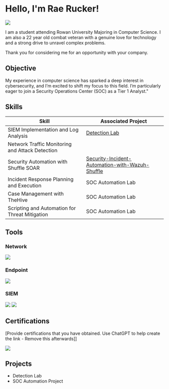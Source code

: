 # Hello, I'm Rae Rucker!
<a href="https://www.linkedin.com/in/rae-rucker-929048273/"><img src="https://img.shields.io/badge/-LinkedIn-0072b1?&style=for-the-badge&logo=linkedin&logoColor=white" /></a>


I am a student attending Rowan University Majoring in Computer Science. I am also a 22 year old combat veteran with a genuine love for technology and a strong drive to unravel complex problems.

Thank you for considering me for an opportunity with your company.

## Objective
My experience in computer science has sparked a deep interest in cybersecurity, and I’m excited to shift my focus to this field. I’m particularly eager to join a Security Operations Center (SOC) as a Tier 1 Analyst."

## Skills


| Skill                                         | Associated Project         |
|-----------------------------------------------|----------------------------|
| SIEM Implementation and Log Analysis          | <a href="https://google.com">Detection Lab</a>|
| Network Traffic Monitoring and Attack Detection | |
| Security Automation with Shuffle SOAR         | <a href="https://github.com/RaeRucker/Security-Incident-Automation-with-Wazuh-Shuffle-and-TheHive/blob/main/README.md">Security-Incident-Automation-with-Wazuh-Shuffle</a>|
| Incident Response Planning and Execution      | SOC Automation Lab|
| Case Management with TheHive                  | SOC Automation Lab|
| Scripting and Automation for Threat Mitigation | SOC Automation Lab|

## Tools

### Network
<div>
    <img src="https://img.shields.io/badge/-Wireshark-1679A7?&style=for-the-badge&logo=Wireshark&logoColor=white" />
</div>

### Endpoint
<div>
    <img src="https://img.shields.io/badge/-Microsoft_Defender_for_Endpoint-00A4EF?&style=for-the-badge&logo=Microsoft&logoColor=white" />
</div>

### SIEM
<div>
    <img src="https://img.shields.io/badge/-Splunk-000000?&style=for-the-badge&logo=Splunk&logoColor=white" />
    <img src="https://img.shields.io/badge/-Wazuh-005C4A?&style=for-the-badge&logo=Wazuh&logoColor=white" />
</div>

## Certifications
[Provide certifications that you have obtained. Use ChatGPT to help create the link - Remove this afterwards]]
<div>
<img src="https://img.shields.io/badge/-Security%2B-FF0000?&style=for-the-badge&logo=CompTIA&logoColor=white" />

## Projects
- Detection Lab
- SOC Automation Project
